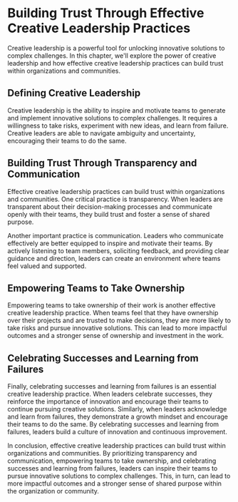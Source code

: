 # Building Trust Through Effective Creative Leadership Practices

Creative leadership is a powerful tool for unlocking innovative solutions to complex challenges. In this chapter, we'll explore the power of creative leadership and how effective creative leadership practices can build trust within organizations and communities.

Defining Creative Leadership
----------------------------

Creative leadership is the ability to inspire and motivate teams to generate and implement innovative solutions to complex challenges. It requires a willingness to take risks, experiment with new ideas, and learn from failure. Creative leaders are able to navigate ambiguity and uncertainty, encouraging their teams to do the same.

Building Trust Through Transparency and Communication
-----------------------------------------------------

Effective creative leadership practices can build trust within organizations and communities. One critical practice is transparency. When leaders are transparent about their decision-making processes and communicate openly with their teams, they build trust and foster a sense of shared purpose.

Another important practice is communication. Leaders who communicate effectively are better equipped to inspire and motivate their teams. By actively listening to team members, soliciting feedback, and providing clear guidance and direction, leaders can create an environment where teams feel valued and supported.

Empowering Teams to Take Ownership
----------------------------------

Empowering teams to take ownership of their work is another effective creative leadership practice. When teams feel that they have ownership over their projects and are trusted to make decisions, they are more likely to take risks and pursue innovative solutions. This can lead to more impactful outcomes and a stronger sense of ownership and investment in the work.

Celebrating Successes and Learning from Failures
------------------------------------------------

Finally, celebrating successes and learning from failures is an essential creative leadership practice. When leaders celebrate successes, they reinforce the importance of innovation and encourage their teams to continue pursuing creative solutions. Similarly, when leaders acknowledge and learn from failures, they demonstrate a growth mindset and encourage their teams to do the same. By celebrating successes and learning from failures, leaders build a culture of innovation and continuous improvement.

In conclusion, effective creative leadership practices can build trust within organizations and communities. By prioritizing transparency and communication, empowering teams to take ownership, and celebrating successes and learning from failures, leaders can inspire their teams to pursue innovative solutions to complex challenges. This, in turn, can lead to more impactful outcomes and a stronger sense of shared purpose within the organization or community.
